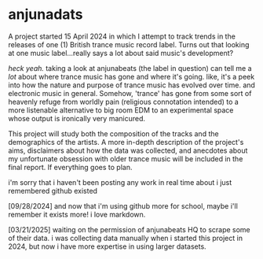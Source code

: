 # anjunadats
A project started 15 April 2024 in which I attempt to track trends in the releases of one (1) British trance music record label. 
Turns out that looking at one music label...really says a lot about said music's development? 

_heck yeah._ taking a look at anjunabeats (the label in question) can tell me a _lot_ about where trance music has gone and where it's going. 
like, it's a peek into how the nature and purpose of trance music has evolved over time. and electronic music in general. Somehow, 'trance' has gone 
from some sort of heavenly refuge from worldly pain (religious connotation intended) to a more listenable alternative to big room EDM to an experimental space whose output is ironically very manicured. 

This project will study both the composition of the tracks and the demographics of the artists.
A more in-depth description of the project's aims, disclaimers about how the data was collected, and anecdotes about my unfortunate obsession with older trance music will be included in the final report. 
If everything goes to plan. 

i'm sorry that i haven't been posting any work in real time about i just remembered github existed

[09/28/2024] and now that i'm using github more for school, maybe i'll remember it exists more! 
i love markdown. 

[03/21/2025] waiting on the permission of anjunabeats HQ to scrape some of their data. i was collecting data manually when i started this project in 2024, but now i have more expertise in using larger datasets. 
